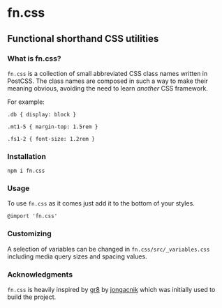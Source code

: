 # fn.css
## Functional shorthand CSS utilities

### What is fn.css?

`fn.css` is a collection of small abbreviated CSS class names written in PostCSS. The class names are composed in such a way to make their meaning obvious, avoiding the need to learn *another* CSS framework.

For example:

`.db { display: block }`

`.mt1-5 { margin-top: 1.5rem }`

`.fs1-2 { font-size: 1.2rem }`

### Installation

`npm i fn.css`

### Usage

To use `fn.css` as it comes just add it to the bottom of your styles.

`@import 'fn.css'`

### Customizing

A selection of variables can be changed in `fn.css/src/_variables.css` including media query sizes and spacing values.

### Acknowledgments

`fn.css` is heavily inspired by [gr8](https://github.com/jongacnik/gr8) by [jongacnik](https://github.com/jongacnik) which was initially used to build the project.

